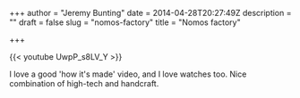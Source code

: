 +++
author = "Jeremy Bunting"
date = 2014-04-28T20:27:49Z
description = ""
draft = false
slug = "nomos-factory"
title = "Nomos factory"

+++

{{< youtube UwpP_s8LV_Y >}}

I love a good 'how it's made' video, and I love watches too. Nice combination of high-tech and handcraft.

